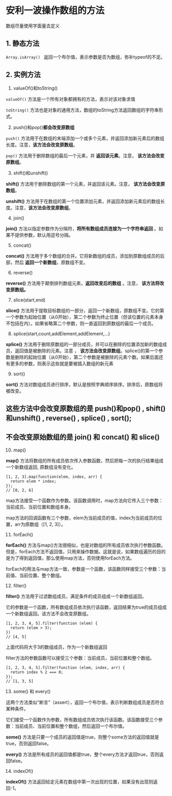 # 安利一波操作数组的方法

数组尽量使用字面量去定义
## 1. 静态方法
`Array.isArray() `
返回一个布尔值，表示参数是否为数组，弥补typeof的不足。

## 2. 实例方法
1. valueOf()和toString()

`valueOf()` 方法是一个所有对象都拥有的方法，表示对该对象求值

`toString()` 方法也是对象的通用方法，数组的toString方法返回数组的字符串形式。

2. push()和pop()**都会改变原数组**

`push()` 方法用于在数组的末端添加一个或多个元素，并返回添加新元素后的数组长度。注意，**该方法会改变原数组**。

`pop()` 方法用于删除数组的最后一个元素，并 **返回该元素**。注意， **该方法会改变原数组**。

3. shift()和unshift()

**shift()** 方法用于删除数组的第一个元素，并返回该元素。注意， **该方法会改变原数组**。

**unshift()** 方法用于在数组的第一个位置添加元素，并返回添加新元素后的数组长度。注意，**该方法会改变原数组**。

4. join()

**join()** 方法以指定参数作为分隔符，**将所有数组成员连接为一个字符串返回** 。如果不提供参数，默认用逗号分隔。

5. concat()

**concat()** 方法用于多个数组的合并。它将新数组的成员，添加到原数组成员的后部，然后 **返回一个新数组**，原数组不变。

6. reverse()

**reverse()** 方法用于颠倒排列数组元素，**返回改变后的数组** 。注意， **该方法将改变原数组。**

7. slice(start,end)

**slice()** 方法用于提取目标数组的一部分，返回一个新数组，原数组不变。它的第一个参数为起始位置（从0开始），第二个参数为终止位置（但该位置的元素本身不包括在内）。如果省略第二个参数，则一直返回到原数组的最后一个成员。

8. splice(start,count,addElement,addElement,...)

**splice()** 方法用于删除原数组的一部分成员，并可以在删除的位置添加新的数组成员，返回值是被删除的元素。注意 ， **该方法会改变原数组**。splice()的第一个参数是删除的起始位置（从0开始），第二个参数是被删除的元素个数。如果后面还有更多的参数，则表示这些就是要被插入数组的新元素

9. sort()

**sort()** 方法对数组成员进行排序，默认是按照字典顺序排序。排序后，原数组将被改变。

## 这些方法中会改变原数组的是 push()和pop() , shift()和unshift() , reverse() , splice() , sort();

## 不会改变原始数组的是 join() 和 concat() 和 slice()


10. map()

**map()** 方法将数组的所有成员依次传入参数函数，然后把每一次的执行结果组成一个新数组返回, 原数组没有变化。
```
[1, 2, 3].map(function(elem, index, arr) {
  return elem * index;
});
// [0, 2, 6]
```
map方法接受一个函数作为参数。该函数调用时，map方法向它传入三个参数：当前成员、当前位置和数组本身。

map方法的回调函数有三个参数，elem为当前成员的值，index为当前成员的位置，arr为原数组（[1, 2, 3]）。

11. forEach()

**forEach()** 方法与map()方法很相似，也是对数组的所有成员依次执行参数函数。但是，forEach方法不返回值，只用来操作数据。这就是说，如果数组遍历的目的是为了得到返回值，那么使用map方法，否则使用forEach方法。

forEach的用法与map方法一致，参数是一个函数，该函数同样接受三个参数：当前值、当前位置、整个数组。

12. filter()

**filter()** 方法用于过滤数组成员，满足条件的成员组成一个新数组返回。

它的参数是一个函数，所有数组成员依次执行该函数，返回结果为true的成员组成一个新数组返回。该方法不会改变原数组。
```
[1, 2, 3, 4, 5].filter(function (elem) {
  return (elem > 3);
})
// [4, 5]
```
上面代码将大于3的数组成员，作为一个新数组返回

filter方法的参数函数可以接受三个参数：当前成员，当前位置和整个数组。

```
[1, 2, 3, 4, 5].filter(function (elem, index, arr) {
  return index % 2 === 0;
});
// [1, 3, 5]
```

13. some() 和 every()

这两个方法类似“断言”（assert），返回一个布尔值，表示判断数组成员是否符合某种条件。

它们接受一个函数作为参数，所有数组成员依次执行该函数。该函数接受三个参数：当前成员、当前位置和整个数组，然后返回一个布尔值。

**some()** 方法是只要一个成员的返回值是true，则整个some方法的返回值就是true，否则返回false。

**every()** 方法是所有成员的返回值都是true，整个every方法才返回true，否则返回false。

14. indexOf()

**indexOf()** 方法返回给定元素在数组中第一次出现的位置，如果没有出现则返回-1。